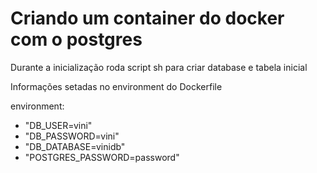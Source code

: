 # Criando um container do docker com o postgres


Durante a inicialização roda script sh para criar database e tabela inicial
  
Informações setadas no environment do Dockerfile

environment:
  - "DB_USER=vini"
  - "DB_PASSWORD=vini"
  - "DB_DATABASE=vinidb"
  - "POSTGRES_PASSWORD=password"
